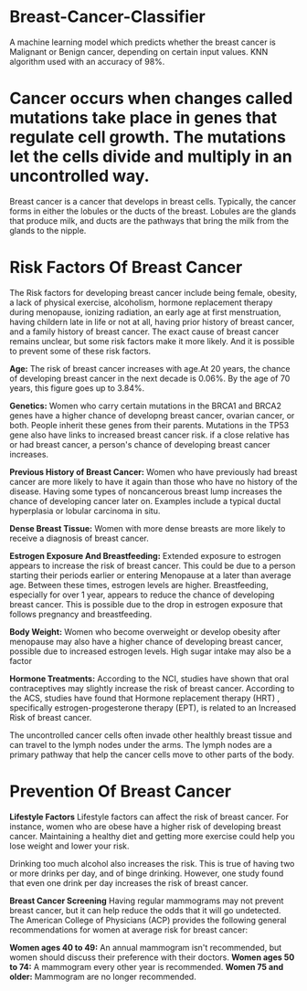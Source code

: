 # Breast-Cancer-Classifier
A machine learning model which predicts whether the breast cancer is Malignant or Benign cancer, depending on certain input values. KNN algorithm used with an accuracy  of 98%.


# Cancer occurs when changes called mutations take place in genes that regulate cell growth. The mutations let the cells divide and multiply in an uncontrolled way.

Breast cancer is a cancer that develops in breast cells. Typically, the cancer forms in either the lobules or the ducts of the breast. Lobules are the glands that produce milk, and ducts are the pathways that bring the milk from the glands to the nipple.

# Risk Factors Of Breast Cancer

The Risk factors for developing breast cancer include being female, obesity, a lack of physical exercise, alcoholism, hormone replacement therapy during menopause, ionizing radiation, an early age at first menstruation, having childern late in life or not at all, having prior history of breast cancer, and a family history of breast cancer. The exact cause of breast cancer remains unclear, but some risk factors make it more likely. And it is possible to prevent some of these risk factors.

**Age:**
The risk of breast cancer increases with age.At 20 years, the chance of developing breast cancer in the next decade is 0.06%. By the age of 70 years, this figure goes up to 3.84%.

**Genetics:**
Women who carry certain mutations in the BRCA1 and BRCA2 genes have a higher chance of developng breast cancer, ovarian cancer, or both. People inherit these genes from their parents. Mutations in the TP53 gene also have links to increased breast cancer risk. if a close relative has or had breast cancer, a person's chance of developing breast cancer increases.

**Previous History of Breast Cancer:**
Women who have previously had breast cancer are more likely to have it again than those who have no history of the disease. Having some types of noncancerous breast lump increases the chance of developing cancer later on. Examples include a typical ductal hyperplasia or lobular carcinoma in situ.

**Dense Breast Tissue:**
Women with more dense breasts are more likely to receive a diagnosis of breast cancer.

**Estrogen Exposure And Breastfeeding:**
Extended exposure to estrogen appears to increase the risk of breast cancer. This could be due to a person starting their periods earlier or entering Menopause at a later than average age. Between these times, estrogen levels are higher. Breastfeeding, especially for over 1 year, appears to reduce the chance of developing breast cancer. This is possible due to the drop in estrogen exposure that follows pregnancy and breastfeeding.

**Body Weight:**
Women who become overweight or develop obesity after menopause may also have a higher chance of developing breast cancer, possible due to increased estrogen levels. High sugar intake may also be a factor

**Hormone Treatments:**
According to the NCI, studies have shown that oral contraceptives may slightly increase the risk of breast cancer. According to the ACS, studies have found that Hormone replacement therapy (HRT) , specifically estrogen-progesterone therapy (EPT), is related to an Increased Risk of breast cancer.

The uncontrolled cancer cells often invade other healthly breast tissue and can travel to the lymph nodes under the arms. The lymph nodes are a primary pathway that help the cancer cells move to other parts of the body.

# Prevention Of Breast Cancer

**Lifestyle Factors**
Lifestyle factors can affect the risk of breast cancer. For instance, women who are obese have a higher risk of developing breast cancer. Maintaining a healthy diet and getting more exercise could help you lose weight and lower your risk.

Drinking too much alcohol also increases the risk. This is true of having two or more drinks per day, and of binge drinking. However, one study found that even one drink per day increases the risk of breast cancer.

**Breast Cancer Screening**
Having regular mammograms may not prevent breast cancer, but it can help reduce the odds that it will go undetected. The American College of Physicians (ACP) provides the following general recommendations for women at average risk for breast cancer:

**Women ages 40 to 49:** An annual mammogram isn't recommended, but women should discuss their preference with their doctors.
**Women ages 50 to 74:** A mammogram every other year is recommended.
**Women 75 and older:** Mammogram are no longer recommended.



